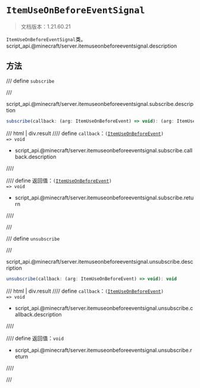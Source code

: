 # `ItemUseOnBeforeEventSignal`

> 文档版本：1.21.60.21

`ItemUseOnBeforeEventSignal`类。script_api.@minecraft/server.itemuseonbeforeeventsignal.description

## 方法

/// define
`subscribe`


///

script_api.@minecraft/server.itemuseonbeforeeventsignal.subscribe.description

```js
subscribe(callback: (arg: ItemUseOnBeforeEvent) => void): (arg: ItemUseOnBeforeEvent) => void
```

/// html | div.result
//// define
`callback`：<code>(<a href="../itemuseonbeforeevent/">ItemUseOnBeforeEvent</a>) =&gt; void</code>

- script_api.@minecraft/server.itemuseonbeforeeventsignal.subscribe.callback.description


////

//// define
返回值：<code>(<a href="../itemuseonbeforeevent/">ItemUseOnBeforeEvent</a>) =&gt; void</code>

- script_api.@minecraft/server.itemuseonbeforeeventsignal.subscribe.return


////

///


/// define
`unsubscribe`


///

script_api.@minecraft/server.itemuseonbeforeeventsignal.unsubscribe.description

```js
unsubscribe(callback: (arg: ItemUseOnBeforeEvent) => void): void
```

/// html | div.result
//// define
`callback`：<code>(<a href="../itemuseonbeforeevent/">ItemUseOnBeforeEvent</a>) =&gt; void</code>

- script_api.@minecraft/server.itemuseonbeforeeventsignal.unsubscribe.callback.description


////

//// define
返回值：`void`

- script_api.@minecraft/server.itemuseonbeforeeventsignal.unsubscribe.return


////

///

